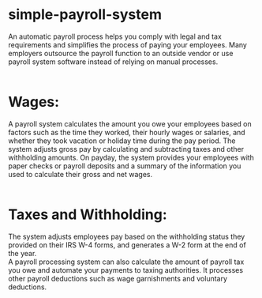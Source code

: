 # simple-payroll-system

An automatic payroll process helps you comply with legal and tax
requirements and simplifies the process of paying your employees. Many employers outsource the payroll function to an outside vendor or use payroll system software instead of relying on manual processes. <br />
<br />
# Wages:<br />
A payroll system calculates the amount you owe your employees based on factors such as the time they worked, their hourly wages or salaries, and whether they took vacation or holiday time during the pay period. The system adjusts gross pay by calculating and subtracting taxes and other withholding amounts. On payday, the
system provides your employees with paper checks or payroll deposits and a summary of the information you used to calculate their 
gross and net wages.
<br /><br />
# Taxes and Withholding:<br />
The system adjusts employees pay based on the withholding status they provided on their IRS W-4 forms, and generates a W-2 form at the end of the year.<br />
A payroll processing system can also calculate the amount of payroll tax you owe and automate your payments to taxing authorities. It processes other payroll deductions
such as wage garnishments and voluntary deductions.

